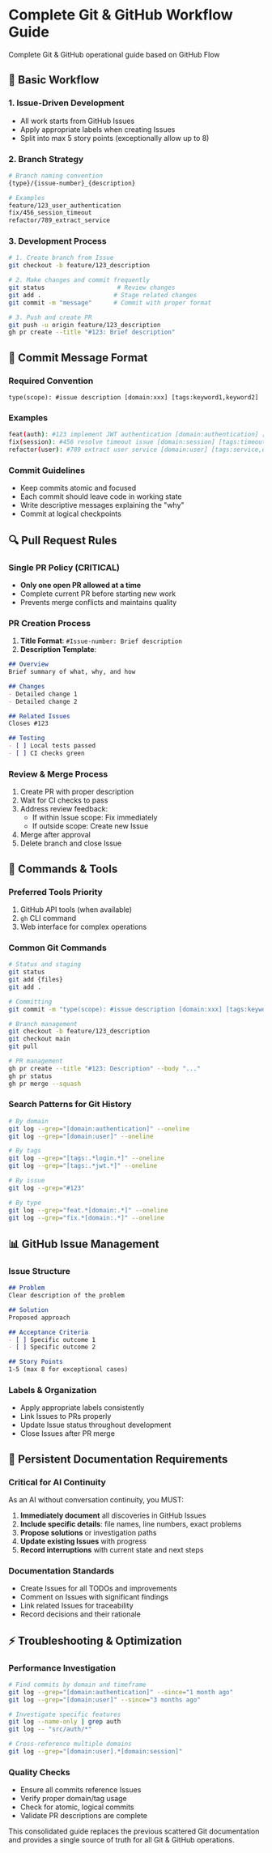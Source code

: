 # Complete Git & GitHub Workflow Guide

Complete Git & GitHub operational guide based on GitHub Flow

## 🔄 Basic Workflow

### 1. Issue-Driven Development
- All work starts from GitHub Issues
- Apply appropriate labels when creating Issues
- Split into max 5 story points (exceptionally allow up to 8)

### 2. Branch Strategy
```bash
# Branch naming convention
{type}/{issue-number}_{description}

# Examples
feature/123_user_authentication
fix/456_session_timeout
refactor/789_extract_service
```

### 3. Development Process
```bash
# 1. Create branch from Issue
git checkout -b feature/123_description

# 2. Make changes and commit frequently
git status                    # Review changes
git add .                    # Stage related changes
git commit -m "message"      # Commit with proper format

# 3. Push and create PR
git push -u origin feature/123_description
gh pr create --title "#123: Brief description"
```

## 📝 Commit Message Format

### Required Convention
```
type(scope): #issue description [domain:xxx] [tags:keyword1,keyword2]
```

### Examples
```bash
feat(auth): #123 implement JWT authentication [domain:authentication] [tags:jwt,login]
fix(session): #456 resolve timeout issue [domain:session] [tags:timeout,cleanup]
refactor(user): #789 extract user service [domain:user] [tags:service,extraction]
```

### Commit Guidelines
- Keep commits atomic and focused
- Each commit should leave code in working state
- Write descriptive messages explaining the "why"
- Commit at logical checkpoints

## 🔍 Pull Request Rules

### Single PR Policy (CRITICAL)
- **Only one open PR allowed at a time**
- Complete current PR before starting new work
- Prevents merge conflicts and maintains quality

### PR Creation Process
1. **Title Format**: `#Issue-number: Brief description`
2. **Description Template**:
```markdown
## Overview
Brief summary of what, why, and how

## Changes
- Detailed change 1
- Detailed change 2

## Related Issues
Closes #123

## Testing
- [ ] Local tests passed
- [ ] CI checks green
```

### Review & Merge Process
1. Create PR with proper description
2. Wait for CI checks to pass
3. Address review feedback:
   - If within Issue scope: Fix immediately
   - If outside scope: Create new Issue
4. Merge after approval
5. Delete branch and close Issue

## 🔧 Commands & Tools

### Preferred Tools Priority
1. GitHub API tools (when available)
2. `gh` CLI command
3. Web interface for complex operations

### Common Git Commands
```bash
# Status and staging
git status
git add {files}
git add .

# Committing
git commit -m "type(scope): #issue description [domain:xxx] [tags:keywords]"

# Branch management
git checkout -b feature/123_description
git checkout main
git pull

# PR management
gh pr create --title "#123: Description" --body "..."
gh pr status
gh pr merge --squash
```

### Search Patterns for Git History
```bash
# By domain
git log --grep="[domain:authentication]" --oneline
git log --grep="[domain:user]" --oneline

# By tags
git log --grep="[tags:.*login.*]" --oneline
git log --grep="[tags:.*jwt.*]" --oneline

# By issue
git log --grep="#123"

# By type
git log --grep="feat.*[domain:.*]" --oneline
git log --grep="fix.*[domain:.*]" --oneline
```

## 📊 GitHub Issue Management

### Issue Structure
```markdown
## Problem
Clear description of the problem

## Solution
Proposed approach

## Acceptance Criteria
- [ ] Specific outcome 1
- [ ] Specific outcome 2

## Story Points
1-5 (max 8 for exceptional cases)
```

### Labels & Organization
- Apply appropriate labels consistently
- Link Issues to PRs properly
- Update Issue status throughout development
- Close Issues after PR merge

## 🚨 Persistent Documentation Requirements

### Critical for AI Continuity
As an AI without conversation continuity, you MUST:

1. **Immediately document** all discoveries in GitHub Issues
2. **Include specific details**: file names, line numbers, exact problems
3. **Propose solutions** or investigation paths
4. **Update existing Issues** with progress
5. **Record interruptions** with current state and next steps

### Documentation Standards
- Create Issues for all TODOs and improvements
- Comment on Issues with significant findings
- Link related Issues for traceability
- Record decisions and their rationale

## ⚡ Troubleshooting & Optimization

### Performance Investigation
```bash
# Find commits by domain and timeframe
git log --grep="[domain:authentication]" --since="1 month ago"
git log --grep="[domain:user]" --since="3 months ago"

# Investigate specific features
git log --name-only | grep auth
git log -- "src/auth/*"

# Cross-reference multiple domains
git log --grep="[domain:user].*[domain:session]"
```

### Quality Checks
- Ensure all commits reference Issues
- Verify proper domain/tag usage
- Check for atomic, logical commits
- Validate PR descriptions are complete

This consolidated guide replaces the previous scattered Git documentation and provides a single source of truth for all Git & GitHub operations.